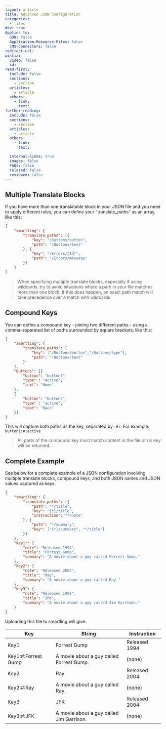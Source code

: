 ```yaml
---
layout: article
title: Advanced JSON configuration
categories:
  - files
dev: true
Applies to:
  GDN: false
  Application-Resource-Files: false
  CMS-Connectors: false
redirect-url:
wistia:
  video: false
  id:
read-first:
  include: false
  sections:
    - section
  articles:
    - article
  others:
    - link:
      text:
further-reading:
  include: false
  sections:
    - section
  articles:
    - article
  others:
    - link:
      text:

  internal-links: true
  images: false
  FAQs: false
  related: false
  reviewed: false
---
```



## Multiple Translate Blocks

If you have more than one translatable block in your JSON file and you need to apply different rules, you can define your “translate_paths” as an array, like this:

~~~json
{
    "smartling": {
        "translate_paths": [{
            "key": "/Buttons/button",
            "path": "/Buttons/text"
        }, {
            "key": "/Errors/{Id}",
            "path": "/Errors/message"
        }]
    }
}
~~~


> When specifying multiple translate blocks, especially if using wildcards, try to avoid situations where a path in your file matches more than one block. If this does happen, an exact path match will take precedence over a match with wildcards



## Compound Keys

You can define a compound key - joining two different paths - using a comma-separated list of paths surrounded by square brackets, like this:

~~~json
{
    "smartling": {
        "translate_paths": {
            "key": ["/Buttons/button","/Buttons/type"],
            "path": "/Buttons/text"
        }
    },
    "Buttons": [{
        "button": "button1",
        "type" : "active",
        "text": "Home"
    },
    {
        "button": "button2",
        "type" : "active",
        "text": "Back"   
    }]
}
~~~

This will capture both paths as the key, separated by `:#:`. For example: `button1:#:active`

> All parts of the compound key must match content in the file or no key will be returned.

## Complete Example

See below for a complete example of a JSON configuration involving multiple translate blocks, compound keys, and both JSON names and JSON values captured as keys.

~~~json
{
    "smartling": {
        "translate_paths": [{
            "path": "*/title",
            "key": "{*}/title",
            "instruction": "*/note"
        }, {
            "path": "*/summary",
            "key": ["{*}/summary", "*/title"]
        }]
    },
    "key1": {
        "note": "Released 1994",
        "title": "Forrest Gump",
        "summary": "A movie about a guy called Forrest Gump."
    },
    "key2": {
        "note": "Released 2004",
        "title": "Ray",
        "summary": "A movie about a guy called Ray."
    },
    "key3": {
        "note": "Released 1991",
        "title": "JFK",
        "summary": "A movie about a guy called Jim Garrison."
    }
}
~~~

Uploading this file to smartling will give:

| Key | String | Instruction |
| --- | ------ | ----------- |
| Key1 | Forrest Gump | Released 1994 |
| Key1:#:Forrest Gump | A movie about a guy called Forrest Gump. | (none) |
| Key2 | Ray | Released 2004 |
| Key2:#:Ray | A movie about a guy called Ray. | (none) |
| Key3 | JFK | Released 2004 |
| Key3:#:JFK | A movie about a guy called Jim Garrison. | (none) |

